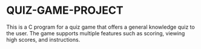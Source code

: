 # QUIZ-GAME-PROJECT
This is a C program for a quiz game that offers a general knowledge quiz to the user. The game supports multiple features such as scoring, viewing high scores, and instructions. 

